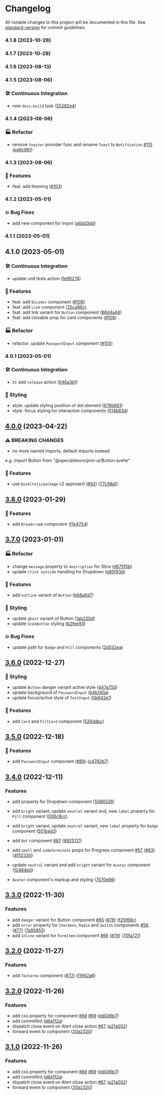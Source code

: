 # Changelog

All notable changes to this project will be documented in this file. See [standard-version](https://github.com/conventional-changelog/standard-version) for commit guidelines.

### 4.1.8 (2023-10-28)

### 4.1.7 (2023-10-28)

### 4.1.6 (2023-08-13)

### 4.1.5 (2023-08-06)


### 🛠️ Continuous Integration

* new `docs:build` task ([55282e4](https://github.com/specialdoom/proi-ui/commit/55282e408685488276d6cb9c5d37287bc617d749))

### 4.1.4 (2023-08-06)


### 🏭 Refactor

* remove `toaster` provider func and rename `Toast` to `Notification` [#115](https://github.com/specialdoom/proi-ui/issues/115) ([ee9c961](https://github.com/specialdoom/proi-ui/commit/ee9c961ac32ff18e533dbab55aa68ee7313e39db))

### 4.1.3 (2023-08-06)

### 🚀 Features

- feat: add theming ([#103](https://github.com/specialdoom/proi-ui/issues/103))

### 4.1.2 (2023-05-01)


### 💥 Bug Fixes

* add new component for impot ([a6dd3dd](https://github.com/specialdoom/proi-ui/commit/a6dd3ddc4d4fb88bae0c143d0c18c49805d79752))

### 4.1.1 (2023-05-01)

## 4.1.0 (2023-05-01)

### 🛠️ Continuous Integration

- update unit tests action
  ([fe98274](https://github.com/specialdoom/proi-ui/commit/fe982747e0453d37ac8f82c7337b3a84dc0b3430))

### 🚀 Features

- feat: add `Divider` component ([#106](https://github.com/specialdoom/proi-ui/pull/106))
- feat: add `Link` component
  ([25ca96c](https://github.com/specialdoom/proi-ui/commit/25ca96ca2ac22e5985f3853cefc0b877d9738fbc))
- feat: add link variant for `Button` component
  ([86d4a44](https://github.com/specialdoom/proi-ui/commit/86d4a44ae837cae11255b070cf5b0dbe3d44bb66))
- feat: add closable prop for card components
  ([#108](https://github.com/specialdoom/proi-ui/pull/108))

### 🏭 Refactor

- refactor: update `PasswordInput` component
  ([#105](https://github.com/specialdoom/proi-ui/pull/105))

### 4.0.1 (2023-05-01)

### 🛠️ Continuous Integration

- ci: add `release` action
  ([646a3b1](https://github.com/specialdoom/proi-ui/commit/646a3b1adf54936ad089c2da080f9cec06497be2))

### 🎨 Styling

- style: update styling position of dot element
  ([678b661](https://github.com/specialdoom/proi-ui/commit/678b66123ed69a068226efa4dd8211f34432d828))
- style: focus styling for interactive components
  ([514b63d](https://github.com/specialdoom/proi-ui/commit/514b63dcc35c015d816536fbb389f3ab96ddb889))

## [4.0.0](https://github.com/specialdoom/proi-ui/compare/v4.0.0-develop.6...v4.0.0) (2023-04-22)

### ⚠ BREAKING CHANGES

- no more named imports, default imports instead

e.g. import Button from "@specialdoom/proi-ui/Button.svelte"

### 🚀 Features

- use `@sveltejs/package` v2 approach
  ([#92](https://github.com/specialdoom/proi-ui/issues/92))
  ([77c98a1](https://github.com/specialdoom/proi-ui/commit/77c98a1a7c2f093b0a12b3ca9e4b383d2fde56e2))

## [3.8.0](https://github.com/specialdoom/proi-ui/compare/v3.7.0...v3.8.0) (2023-01-29)

### 🚀 Features

- add `Breadcrumb` component
  ([f1e4754](https://github.com/specialdoom/proi-ui/commit/f1e4754af26476d82c1980b4dd063c4862ad4f92))

## [3.7.0](https://github.com/specialdoom/proi-ui/compare/v3.6.0...v3.7.0) (2023-01-01)

### 🏭 Refactor

- change `message` property to `description` for Slice
  ([d675f0b](https://github.com/specialdoom/proi-ui/commit/d675f0b52639d6aa556925476639b3c5ecdc9975))
- update `click outside` handling for Dropdown
  ([e85f93d](https://github.com/specialdoom/proi-ui/commit/e85f93d9d3d2dbd713f43f0314ea51e40a88e1cd))

### 🚀 Features

- add `outline` variant of `Button`
  ([bb8a6d7](https://github.com/specialdoom/proi-ui/commit/bb8a6d7cfdae5faa20e18dbaca898137bfe05dfb))

### 🎨 Styling

- update `ghost` variant of Button
  ([1ab220d](https://github.com/specialdoom/proi-ui/commit/1ab220dd62100a5661368f61decacbe7aadb1dfd))
- update `IconButton` styling
  ([b2fee93](https://github.com/specialdoom/proi-ui/commit/b2fee93e7c9e8456b5bb9f4fbd6d2048cd479270))

### 💥 Bug Fixes

- update path for `Badge` and `Pill` components
  ([2d532ea](https://github.com/specialdoom/proi-ui/commit/2d532eac649374a71a924868d9e5df7da0e9a3c0))

## [3.6.0](https://github.com/specialdoom/proi-ui/compare/v3.5.0...v3.6.0) (2022-12-27)

### 🎨 Styling

- update `Button` danger variant active style
  ([447a755](https://github.com/specialdoom/proi-ui/commit/447a7552352d00609635edd70a52007a77d5be33))
- update background of `PasswordInput`
  ([b4b140a](https://github.com/specialdoom/proi-ui/commit/b4b140afb4fa00ae48ebbd2dc92c5a15246f1c83))
- update focus/active style of `TextInput`
  ([0b642e1](https://github.com/specialdoom/proi-ui/commit/0b642e12f0e947699c970f71e5cf84e72f92fbdd))

### 🚀 Features

- add `Card` and `FillCard` component
  ([526ddbc](https://github.com/specialdoom/proi-ui/commit/526ddbcf053cf98fbc8ea5f676a9ff871a30a3d6))

## [3.5.0](https://github.com/specialdoom/proi-ui/compare/v3.4.0...v3.5.0) (2022-12-18)

### 🚀 Features

- add `PasswordInput` component ([#89](https://github.com/specialdoom/proi-ui/issues/89))
  ([c4782b7](https://github.com/specialdoom/proi-ui/commit/c4782b796ae4bdf0c6d2bd4e4b0c082ccba6b38d))

## [3.4.0](https://github.com/specialdoom/proi-ui/compare/v3.3.0...v3.4.0) (2022-12-11)

### Features

- add property for Dropdown component
  ([5086526](https://github.com/specialdoom/proi-ui/commit/50865260ce87d703670634c51810e42aba86dd5c))
- add `bright` variant, update `neutral` variant and, new `label` property for `Pill`
  component
  ([006c8cc](https://github.com/specialdoom/proi-ui/commit/006c8cc3d21e444b4e0360b03f63d4db255e1123))
- add `bright` variant, update `neutral` variant, new `label` property for `Badge`
  component
  ([551bad3](https://github.com/specialdoom/proi-ui/commit/551bad309bf9701deb4e80018d7064a1f9e9ba14))
- add `Dot` component [#87](https://github.com/specialdoom/proi-ui/issues/87)
  ([8925121](https://github.com/specialdoom/proi-ui/commit/89251215a42606ca9995ce6ced266cdd1b7b3f00))
- add `small` and `indeterminate` props for Progress component
  [#57](https://github.com/specialdoom/proi-ui/issues/57)
  ([#83](https://github.com/specialdoom/proi-ui/issues/83))
  ([4f52330](https://github.com/specialdoom/proi-ui/commit/4f52330fbe5ca620d8cdb3625112eb07c01dd241))
- update `neutral` variant and add `bright` variant for `Avatar` component
  ([12484b0](https://github.com/specialdoom/proi-ui/commit/12484b0f5a33450695a47e853f6a439ac91c8c01))

- `Avatar` component's markup and styling
  ([7570e86](https://github.com/specialdoom/proi-ui/commit/7570e864c1d0a600739177a40132701b1376f9a7))

## [3.3.0](https://github.com/specialdoom/proi-ui/compare/v3.2.0...v3.3.0) (2022-11-30)

### Features

- add `danger` variant for Button component
  [#65](https://github.com/specialdoom/proi-ui/issues/65)
  ([#78](https://github.com/specialdoom/proi-ui/issues/78))
  ([f25f68c](https://github.com/specialdoom/proi-ui/commit/f25f68c243e30e41ca55751f5297be82eb1d2fa0))
- add `error` property for `Checkbox`, `Radio` and `Switch` components
  [#56](https://github.com/specialdoom/proi-ui/issues/56)
  ([#77](https://github.com/specialdoom/proi-ui/issues/77))
  ([7a95855](https://github.com/specialdoom/proi-ui/commit/7a95855cbfdbd552211413a1b5bd5e8df2d9643d))
- add `inline` variant for `FormItem` component
  [#66](https://github.com/specialdoom/proi-ui/issues/66)
  ([#79](https://github.com/specialdoom/proi-ui/issues/79))
  ([70fa721](https://github.com/specialdoom/proi-ui/commit/70fa7216fc2c3bb19efb3e3ad2b01f4cc9f01d82))

## [3.2.0](https://github.com/specialdoom/proi-ui/compare/v3.1.1...v3.2.0) (2022-11-27)

### Features

- add `Textarea` component ([#72](https://github.com/specialdoom/proi-ui/issues/72))
  ([f1662a6](https://github.com/specialdoom/proi-ui/commit/f1662a60d6300bc6293cc35caacfe708ce7c496a))

## [3.2.0](https://github.com/specialdoom/proi-ui/compare/v3.0.2...v3.2.0) (2022-11-26)

### Features

- add css property for component [#68](https://github.com/specialdoom/proi-ui/issues/68)
  [#69](https://github.com/specialdoom/proi-ui/issues/69)
  ([dd0d6b7](https://github.com/specialdoom/proi-ui/commit/dd0d6b7660c0f2bd03768c7b448e3fedd4aab6c7))
- add commitlint
  ([d6e112a](https://github.com/specialdoom/proi-ui/commit/d6e112ae4888fb8675fb8c0d1544896af5fd1f5f))
- dispatch close event on Alert close action
  [#67](https://github.com/specialdoom/proi-ui/issues/67)
  ([a21a002](https://github.com/specialdoom/proi-ui/commit/a21a0023c175cada42aaff6bd2a57793be6664c1))
- forward event to component
  ([20a2320](https://github.com/specialdoom/proi-ui/commit/20a232079d80249295077c6deca976ff13d92f41))

## [3.1.0](https://github.com/specialdoom/proi-ui/compare/v3.0.2...v3.1.0) (2022-11-26)

### Features

- add css property for component [#68](https://github.com/specialdoom/proi-ui/issues/68)
  [#69](https://github.com/specialdoom/proi-ui/issues/69)
  ([dd0d6b7](https://github.com/specialdoom/proi-ui/commit/dd0d6b7660c0f2bd03768c7b448e3fedd4aab6c7))
- add commitlint
  ([d6e112a](https://github.com/specialdoom/proi-ui/commit/d6e112ae4888fb8675fb8c0d1544896af5fd1f5f))
- dispatch close event on Alert close action
  [#67](https://github.com/specialdoom/proi-ui/issues/67)
  ([a21a002](https://github.com/specialdoom/proi-ui/commit/a21a0023c175cada42aaff6bd2a57793be6664c1))
- forward event to component
  ([20a2320](https://github.com/specialdoom/proi-ui/commit/20a232079d80249295077c6deca976ff13d92f41))
